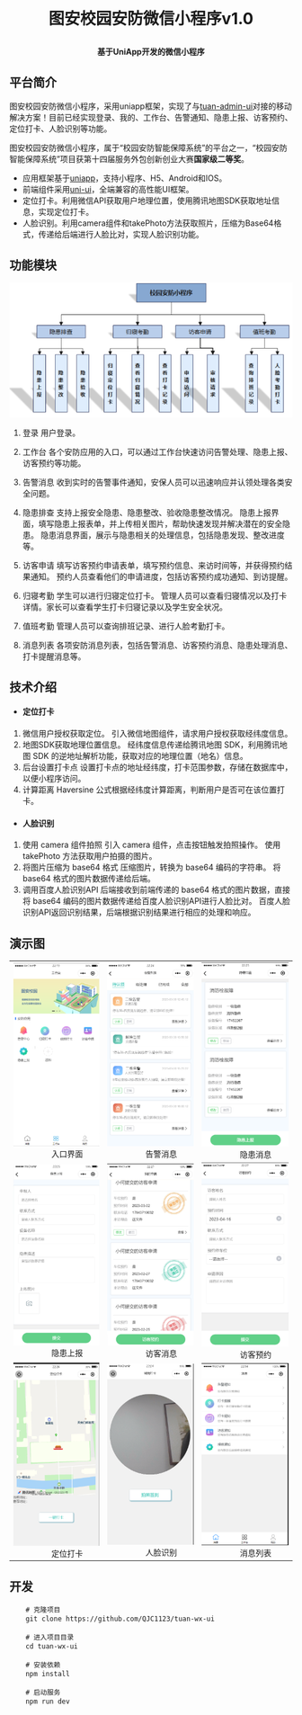 
<h1 align="center" style="margin: 30px 0 30px; font-weight: bold;">图安校园安防微信小程序v1.0</h1>
<h4 align="center">基于UniApp开发的微信小程序</h4>


## 平台简介

图安校园安防微信小程序，采用uniapp框架，实现了与[tuan-admin-ui](https://github.com/QJC1123/tuan-admin-ui)对接的移动解决方案！目前已经实现登录、我的、工作台、告警通知、隐患上报、访客预约、定位打卡、人脸识别等功能。

图安校园安防微信小程序，属于“校园安防智能保障系统”的平台之一，“校园安防智能保障系统”项目获第十四届服务外包创新创业大赛**国家级二等奖**。


* 应用框架基于[uniapp](https://uniapp.dcloud.net.cn/)，支持小程序、H5、Android和IOS。
* 前端组件采用[uni-ui](https://github.com/dcloudio/uni-ui)，全端兼容的高性能UI框架。
* 定位打卡。利用微信API获取用户地理位置，使用腾讯地图SDK获取地址信息，实现定位打卡。
* 人脸识别。利用camera组件和takePhoto方法获取照片，压缩为Base64格式，传递给后端进行人脸比对，实现人脸识别功能。

## 功能模块
<img src="img/10.png"/>

1. 登录
    用户登录。

2. 工作台
    各个安防应用的入口，可以通过工作台快速访问告警处理、隐患上报、访客预约等功能。

3. 告警消息
    收到实时的告警事件通知，安保人员可以迅速响应并认领处理各类安全问题。

4. 隐患排查
    支持上报安全隐患、隐患整改、验收隐患整改情况。
    隐患上报界面，填写隐患上报表单，并上传相关图片，帮助快速发现并解决潜在的安全隐患。
    隐患消息界面，展示与隐患相关的处理信息，包括隐患发现、整改进度等。

5. 访客申请
    填写访客预约申请表单，填写预约信息、来访时间等，并获得预约结果通知。
    预约人员查看他们的申请进度，包括访客预约成功通知、到访提醒。

6. 归寝考勤
    学生可以进行归寝定位打卡。
    管理人员可以查看归寝情况以及打卡详情。家长可以查看学生打卡归寝记录以及学生安全状况。


7. 值班考勤
    管理人员可以查询排班记录、进行人脸考勤打卡。


6. 消息列表
    各项安防消息列表，包括告警消息、访客预约消息、隐患处理消息、打卡提醒消息等。




<!-- * #### 工作台 #### 
   



* #### 隐患消息 #### 
    

* #### 隐患上报 #### 
    

* #### 访客消息 #### 
    

* #### 访客预约 #### 
    
* #### 消息列表 #### 
     -->


## 技术介绍

* #### 定位打卡 #### 

1. 微信用户授权获取定位。
引入微信地图组件，请求用户授权获取经纬度信息。
2. 地图SDK获取地理位置信息。
经纬度信息传递给腾讯地图 SDK，利用腾讯地图 SDK 的逆地址解析功能，获取对应的地理位置（地名）信息。
3. 后台设置打卡点
设置打卡点的地址经纬度，打卡范围参数，存储在数据库中，以便小程序访问。
4. 计算距离
Haversine 公式根据经纬度计算距离，判断用户是否可在该位置打卡。


* #### 人脸识别 #### 
1. 使用 camera 组件拍照
引入 camera 组件，点击按钮触发拍照操作。
使用 takePhoto 方法获取用户拍摄的图片。
2. 将图片压缩为 base64 格式
压缩图片，转换为 base64 编码的字符串。
将 base64 格式的图片数据传递给后端。
3. 调用百度人脸识别API
后端接收到前端传递的 base64 格式的图片数据，直接将 base64 编码的图片数据传递给百度人脸识别API进行人脸比对。
百度人脸识别API返回识别结果，后端根据识别结果进行相应的处理和响应。





## 演示图

<table>
    <tr>
        <td>
            <img src="img/1.png"/>
            <div class="caption">&nbsp;&nbsp;&nbsp;&nbsp;&nbsp;&nbsp;&nbsp;&nbsp;&nbsp;&nbsp;&nbsp;&nbsp;&nbsp;&nbsp;&nbsp;&nbsp;&nbsp;&nbsp;入口界面</div>
        </td>
        <td>
            <img src="img/2.png"/>
            <div class="caption">&nbsp;&nbsp;&nbsp;&nbsp;&nbsp;&nbsp;&nbsp;&nbsp;&nbsp;&nbsp;&nbsp;&nbsp;&nbsp;&nbsp;&nbsp;&nbsp;&nbsp;&nbsp;告警消息</div>
        </td>
        <td>
            <img src="img/3.png"/>
            <div class="caption">&nbsp;&nbsp;&nbsp;&nbsp;&nbsp;&nbsp;&nbsp;&nbsp;&nbsp;&nbsp;&nbsp;&nbsp;&nbsp;&nbsp;&nbsp;&nbsp;&nbsp;&nbsp;隐患消息</div>
        </td>
    </tr>
    <tr>
        <td>
            <img src="img/4.png"/>
            <div class="caption">&nbsp;&nbsp;&nbsp;&nbsp;&nbsp;&nbsp;&nbsp;&nbsp;&nbsp;&nbsp;&nbsp;&nbsp;&nbsp;&nbsp;&nbsp;&nbsp;&nbsp;&nbsp;隐患上报</div>
        </td>
        <td>
            <img src="img/5.png"/>
            <div class="caption">&nbsp;&nbsp;&nbsp;&nbsp;&nbsp;&nbsp;&nbsp;&nbsp;&nbsp;&nbsp;&nbsp;&nbsp;&nbsp;&nbsp;&nbsp;&nbsp;&nbsp;&nbsp;访客消息</div>
        </td>
        <td>
            <img src="img/6.png"/>
            <div class="caption">&nbsp;&nbsp;&nbsp;&nbsp;&nbsp;&nbsp;&nbsp;&nbsp;&nbsp;&nbsp;&nbsp;&nbsp;&nbsp;&nbsp;&nbsp;&nbsp;&nbsp;&nbsp;访客预约</div>
        </td>
    </tr>
    <tr>
        <td>
            <img src="img/7.png"/>
            <div class="caption">&nbsp;&nbsp;&nbsp;&nbsp;&nbsp;&nbsp;&nbsp;&nbsp;&nbsp;&nbsp;&nbsp;&nbsp;&nbsp;&nbsp;&nbsp;&nbsp;&nbsp;&nbsp;定位打卡</div>
        </td>
        <td>
            <img src="img/8.png"/>
            <div class="caption">&nbsp;&nbsp;&nbsp;&nbsp;&nbsp;&nbsp;&nbsp;&nbsp;&nbsp;&nbsp;&nbsp;&nbsp;&nbsp;&nbsp;&nbsp;&nbsp;&nbsp;&nbsp;人脸识别</div>
        </td>
        <td>
            <img src="img/9.png"/>
            <div class="caption">&nbsp;&nbsp;&nbsp;&nbsp;&nbsp;&nbsp;&nbsp;&nbsp;&nbsp;&nbsp;&nbsp;&nbsp;&nbsp;&nbsp;&nbsp;&nbsp;&nbsp;&nbsp;消息列表</div>
        </td>
    </tr>
</table>


## 开发
        # 克隆项目
        git clone https://github.com/QJC1123/tuan-wx-ui

        # 进入项目目录
        cd tuan-wx-ui

        # 安装依赖
        npm install

        # 启动服务
        npm run dev





